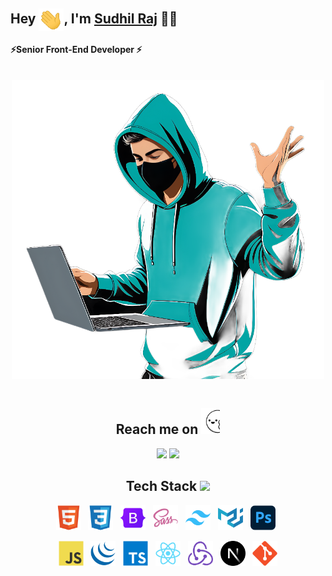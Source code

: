 <!--
Here are some ideas to get you started:
- 🔭 I’m currently working on ...
- 🌱 I’m currently learning ...
- 👯 I’m looking to collaborate on ...
- 🤔 I’m looking for help with ...
- 💬 Ask me about ...
- 📫 How to reach me: ...
- 😄 Pronouns: ...
- ⚡ Fun fact: ...
-->


## Hey <img hight="40" width="40" alt="Hand Wave" align="center" src="https://github.com/SudhilRaj/SudhilRaj/blob/main/hand-wave.gif">, I'm [Sudhil Raj](https://github.com/SudhilRaj) 👨‍💻
#### ⚡Senior Front-End Developer ⚡
<br>

<div align="center">
<img hight="300" width="500" alt="GIF" align="center" src="https://github.com/SudhilRaj/SudhilRaj/blob/main/5.png">
</div>

<br>

<h2 align="center">Reach me on <img src="https://github.com/SudhilRaj/SudhilRaj/blob/main/2.gif"" width="30"></h2>
<p align="center">
<!-- <a href="mailto:sudhilkolathur@gmail.com.com"><img src="https://img.shields.io/badge/Gmail-D14836?style=for-the-badge&logo=gmail&logoColor=white" height=25></a>  -->
<a href="https://www.linkedin.com/in/sudhil-raj-196b5712b/"><img src="https://img.shields.io/badge/linkedin-%230077B5.svg?&style=for-the-badge&logo=linkedin&logoColor=white" height=25></a> 
<a href="https://www.instagram.com/sudhilkolathur/"><img src="https://img.shields.io/badge/instagram-%23E4405F.svg?&style=for-the-badge&logo=instagram&logoColor=white" height=25></a> 
</p>

<h2 align="center">Tech Stack <img src="https://media.giphy.com/media/WUlplcMpOCEmTGBtBW/giphy.gif" width="40"></h2>

<p align="center">
<!-- <img src="https://github.com/devicons/devicon/blob/master/icons/cplusplus/cplusplus-original.svg" width="40" height="40"/> 
 &nbsp;
<img src="https://github.com/devicons/devicon/blob/master/icons/java/java-original.svg" width="40" height="40"/>
 &nbsp; -->
<img src="https://github.com/devicons/devicon/blob/master/icons/html5/html5-original.svg" width="40" height="40"/>
 &nbsp;
<img src="https://github.com/devicons/devicon/blob/master/icons/css3/css3-original.svg" width="40" height="40"/>
 &nbsp;
<img src="https://github.com/devicons/devicon/blob/master/icons/bootstrap/bootstrap-original.svg" width="40" height="40"/>
 &nbsp;
<img src="https://github.com/devicons/devicon/blob/master/icons/sass/sass-original.svg" width="40" height="40"/>
 &nbsp;
 <img src="https://github.com/devicons/devicon/blob/master/icons/tailwindcss/tailwindcss-original.svg" width="40" height="40"/>
 &nbsp;
 <img src="https://github.com/devicons/devicon/blob/master/icons/materialui/materialui-original.svg" width="40" height="40"/>
 &nbsp;
 <img src="https://github.com/devicons/devicon/blob/master/icons/photoshop/photoshop-original.svg" width="40" height="40"/>
 &nbsp;
<!-- <img src="https://github.com/devicons/devicon/blob/master/icons/nodejs/nodejs-original.svg" width="40" height="40"/>
 &nbsp;
<img src="https://github.com/devicons/devicon/blob/master/icons/express/express-original.svg" width="40" height="40"/>
 &nbsp; -->
</p>
<p align="center">
 <img src="https://github.com/devicons/devicon/blob/master/icons/javascript/javascript-original.svg" width="40" height="40"/>
 &nbsp;
 <img src="https://github.com/devicons/devicon/blob/master/icons/jquery/jquery-original.svg" width="40" height="40"/>
 &nbsp;
<img src="https://github.com/devicons/devicon/blob/master/icons/typescript/typescript-original.svg" width="40" height="40"/> 
 &nbsp;
<img src="https://github.com/devicons/devicon/blob/master/icons/react/react-original.svg" width="40" height="40"/>
 &nbsp;
<img src="https://github.com/devicons/devicon/blob/master/icons/redux/redux-original.svg" width="40" height="40"/>
 &nbsp;
<img src="https://github.com/devicons/devicon/blob/master/icons/nextjs/nextjs-original.svg" width="40" height="40"/>
 &nbsp;
<!-- <img src="https://github.com/devicons/devicon/blob/master/icons/firebase/firebase-plain.svg" width="40" height="40"/>
 &nbsp;
<img src="https://github.com/devicons/devicon/blob/master/icons/mysql/mysql-original.svg" width="40" height="40"/>
 &nbsp;
<img src="https://github.com/devicons/devicon/blob/master/icons/mongodb/mongodb-original.svg" width="40" height="40"/>
 &nbsp; -->
<img src="https://github.com/devicons/devicon/blob/master/icons/git/git-original.svg" width="40" height="40"/>
</p>
<br>


<!---
SudhilRaj/SudhilRaj is a ✨ special ✨ repository because its `README.md` (this file) appears on your GitHub profile.
You can click the Preview link to take a look at your changes.
--->
